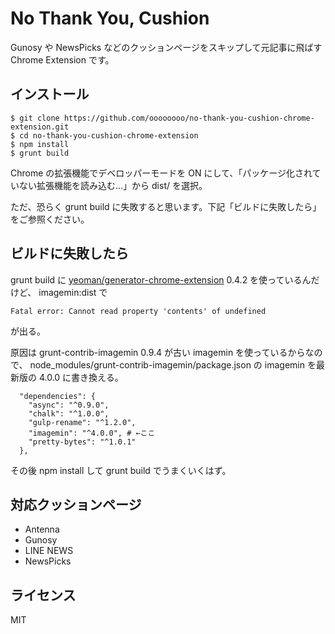 # No Thank You, Cushion

Gunosy や NewsPicks などのクッションページをスキップして元記事に飛ばす Chrome Extension です。

## インストール

```
$ git clone https://github.com/oooooooo/no-thank-you-cushion-chrome-extension.git
$ cd no-thank-you-cushion-chrome-extension
$ npm install
$ grunt build
```

Chrome の拡張機能でデベロッパーモードを ON にして、「パッケージ化されていない拡張機能を読み込む...」から dist/ を選択。

ただ、恐らく grunt build に失敗すると思います。下記「ビルドに失敗したら」をご参照ください。

## ビルドに失敗したら

grunt build に [yeoman/generator-chrome-extension](https://github.com/yeoman/generator-chrome-extension) 0.4.2 を使っているんだけど、
imagemin:dist で

```
Fatal error: Cannot read property 'contents' of undefined
```

が出る。

原因は grunt-contrib-imagemin 0.9.4 が古い imagemin を使っているからなので、
node_modules/grunt-contrib-imagemin/package.json の imagemin を最新版の 4.0.0 に書き換える。

```
  "dependencies": {
    "async": "^0.9.0",
    "chalk": "^1.0.0",
    "gulp-rename": "^1.2.0",
    "imagemin": "^4.0.0", # ←ここ
    "pretty-bytes": "^1.0.1"
  },
```

その後 npm install して grunt build でうまくいくはず。

## 対応クッションページ

- Antenna
- Gunosy
- LINE NEWS
- NewsPicks

## ライセンス

MIT

